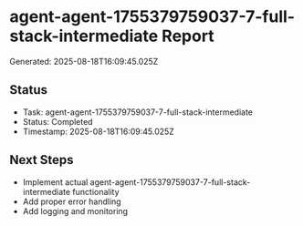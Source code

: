 # agent-agent-1755379759037-7-full-stack-intermediate Report

Generated: 2025-08-18T16:09:45.025Z

## Status
- Task: agent-agent-1755379759037-7-full-stack-intermediate
- Status: Completed
- Timestamp: 2025-08-18T16:09:45.025Z

## Next Steps
- Implement actual agent-agent-1755379759037-7-full-stack-intermediate functionality
- Add proper error handling
- Add logging and monitoring
